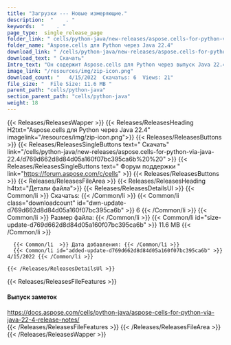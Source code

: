 ```yaml
---
title: "Загрузки --- Новые измеряющие." 
description:  "    . " 
keywords:  "    . " 
page_type:  single_release_page
folder_link: " cells/python-java/new-releases/aspose.cells-for-python-via-java-22.4/"
folder_name: "Aspose.cells для Python через Java 22.4"
download_link: " /cells/python-java/new-releases/aspose.cells-for-python-via-java-22.4/d769d662d8d84d05a160f07bc395ca6b"
download_text: " Скачать"
Intro_text: "Он содержит Aspose.cells для Python через выпуск Java 22.4."
image_link: "/resources/img/zip-icon.png"
download_count: "   4/15/2022  Скачатьs: 6  Views: 21"
file_size: "  File Size: 11.6 MB "
parent_path: "cells/python-java"
section_parent_path: "cells/python-java"
weight: 18
---
```


{{< Releases/ReleasesWapper >}}
  {{< Releases/ReleasesHeading H2txt="Aspose.cells для Python через Java 22.4" imagelink="/resources/img/zip-icon.png">}}
  {{< Releases/ReleasesButtons >}}
    {{< Releases/ReleasesSingleButtons text=" Скачать" link="/cells/python-java/new-releases/aspose.cells-for-python-via-java-22.4/d769d662d8d84d05a160f07bc395ca6b%20%20" >}}
    {{< Releases/ReleasesSingleButtons text=" Форум поддержки " link="https://forum.aspose.com/c/cells" >}}
  {{< Releases/ReleasesButtons >}}
  {{< Releases/ReleasesFileArea >}}
    {{< Releases/ReleasesHeading h4txt="Детали файла">}}
    {{< Releases/ReleasesDetailsUl >}}
            {{< Common/li  >}} Скачатьs: {{< /Common/li >}} 
      {{< Common/li class="downloadcount" id="dwn-update-d769d662d8d84d05a160f07bc395ca6b" >}} 6 {{< /Common/li >}} 
      {{< Common/li  >}} Размер файла: {{< /Common/li >}} 
      {{< Common/li id="size-update-d769d662d8d84d05a160f07bc395ca6b" >}} 11.6 MB {{< /Common/li >}} 


      {{< Common/li  >}} Дата добавления: {{< /Common/li >}} 
      {{< Common/li id="added-update-d769d662d8d84d05a160f07bc395ca6b" >}} 4/15/2022 {{< /Common/li >}} 

    {{< /Releases/ReleasesDetailsUl >}}

  {{< Releases/ReleasesFileFeatures >}}
      <h4>Выпуск заметок</h4><div><a href="https://docs.aspose.com/cells/python-java/aspose-cells-for-python-via-java-22-4-release-notes/">https://docs.aspose.com/cells/python-java/aspose-cells-for-python-via-java-22-4-release-notes/</a></div>
  {{< /Releases/ReleasesFileFeatures >}}
 {{< /Releases/ReleasesFileArea >}}
{{< /Releases/ReleasesWapper >}}


